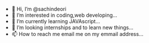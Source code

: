 - 👋 Hi, I’m @sachindeori
- 👀 I’m interested in coding,web developing...
- 🌱 I’m currently learning JAVAscript...
- 💞️ I’m looking internships and to learn new things...
- 📫 How to reach me email me on my emmail address...

<!---
sachindeori/sachindeori is a ✨ special ✨ repository because its `README.md` (this file) appears on your GitHub profile.
You can click the Preview link to take a look at your changes.
--->
